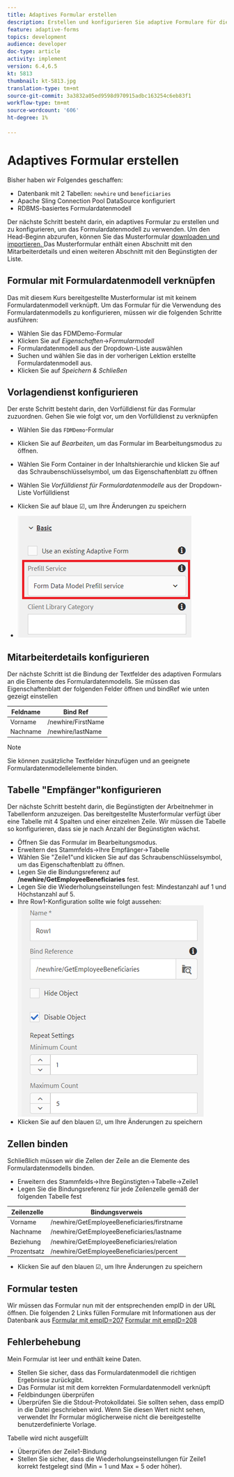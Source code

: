 ```yaml
---
title: Adaptives Formular erstellen
description: Erstellen und konfigurieren Sie adaptive Formulare für die Verwendung des Vorfülldienstes des Formulardatenmodells
feature: adaptive-forms
topics: development
audience: developer
doc-type: article
activity: implement
version: 6.4,6.5
kt: 5813
thumbnail: kt-5813.jpg
translation-type: tm+mt
source-git-commit: 3a3832a05ed9598d970915adbc163254c6eb83f1
workflow-type: tm+mt
source-wordcount: '606'
ht-degree: 1%

---
```



# Adaptives Formular erstellen

Bisher haben wir Folgendes geschaffen:

* Datenbank mit 2 Tabellen: `newhire` und `beneficiaries`
* Apache Sling Connection Pool DataSource konfiguriert
* RDBMS-basiertes Formulardatenmodell

Der nächste Schritt besteht darin, ein adaptives Formular zu erstellen und zu konfigurieren, um das Formulardatenmodell zu verwenden.  Um den Head-Beginn abzurufen, können Sie das Musterformular [downloaden und importieren. ](assets/fdm-demo-af.zip) Das Musterformular enthält einen Abschnitt mit den Mitarbeiterdetails und einen weiteren Abschnitt mit den Begünstigten der Liste.

## Formular mit Formulardatenmodell verknüpfen

Das mit diesem Kurs bereitgestellte Musterformular ist mit keinem Formulardatenmodell verknüpft. Um das Formular für die Verwendung des Formulardatenmodells zu konfigurieren, müssen wir die folgenden Schritte ausführen:

* Wählen Sie das FDMDemo-Formular
* Klicken Sie auf _Eigenschaften_->_Formularmodell_
* Formulardatenmodell aus der Dropdown-Liste auswählen
* Suchen und wählen Sie das in der vorherigen Lektion erstellte Formulardatenmodell aus.
* Klicken Sie auf _Speichern &amp; Schließen_

## Vorlagendienst konfigurieren

Der erste Schritt besteht darin, den Vorfülldienst für das Formular zuzuordnen. Gehen Sie wie folgt vor, um den Vorfülldienst zu verknüpfen

* Wählen Sie das `FDMDemo`-Formular
* Klicken Sie auf _Bearbeiten_, um das Formular im Bearbeitungsmodus zu öffnen.
* Wählen Sie Form Container in der Inhaltshierarchie und klicken Sie auf das Schraubenschlüsselsymbol, um das Eigenschaftenblatt zu öffnen
* Wählen Sie _Vorfülldienst für Formulardatenmodelle_ aus der Dropdown-Liste Vorfülldienst
* Klicken Sie auf blaue ☑, um Ihre Änderungen zu speichern

* ![prefill-service](assets/fdm-prefill.png)

## Mitarbeiterdetails konfigurieren

Der nächste Schritt ist die Bindung der Textfelder des adaptiven Formulars an die Elemente des Formulardatenmodells. Sie müssen das Eigenschaftenblatt der folgenden Felder öffnen und bindRef wie unten gezeigt einstellen


| Feldname | Bind Ref |
|------------|--------------------|
| Vorname | /newhire/FirstName |
| Nachname | /newhire/lastName |

>[!NOTE]
>
>Sie können zusätzliche Textfelder hinzufügen und an geeignete Formulardatenmodellelemente binden.

## Tabelle &quot;Empfänger&quot;konfigurieren

Der nächste Schritt besteht darin, die Begünstigten der Arbeitnehmer in Tabellenform anzuzeigen. Das bereitgestellte Musterformular verfügt über eine Tabelle mit 4 Spalten und einer einzelnen Zeile. Wir müssen die Tabelle so konfigurieren, dass sie je nach Anzahl der Begünstigten wächst.

* Öffnen Sie das Formular im Bearbeitungsmodus.
* Erweitern des Stammfelds->Ihre Empfänger->Tabelle
* Wählen Sie &quot;Zeile1&quot;und klicken Sie auf das Schraubenschlüsselsymbol, um das Eigenschaftenblatt zu öffnen.
* Legen Sie die Bindungsreferenz auf **/newhire/GetEmployeeBeneficiaries** fest.
* Legen Sie die Wiederholungseinstellungen fest: Mindestanzahl auf 1 und Höchstanzahl auf 5.
* Ihre Row1-Konfiguration sollte wie folgt aussehen:
   ![row-configure](assets/configure-row.PNG)
* Klicken Sie auf den blauen ☑, um Ihre Änderungen zu speichern

## Zellen binden

Schließlich müssen wir die Zellen der Zeile an die Elemente des Formulardatenmodells binden.

* Erweitern des Stammfelds->Ihre Begünstigten->Tabelle->Zeile1
* Legen Sie die Bindungsreferenz für jede Zeilenzelle gemäß der folgenden Tabelle fest

| Zeilenzelle | Bindungsverweis |
|------------|----------------------------------------------|
| Vorname | /newhire/GetEmployeeBeneficiaries/firstname |
| Nachname | /newhire/GetEmployeeBeneficiaries/lastname |
| Beziehung | /newhire/GetEmployeeBeneficiaries/relation |
| Prozentsatz | /newhire/GetEmployeeBeneficiaries/percent |

* Klicken Sie auf den blauen ☑, um Ihre Änderungen zu speichern

## Formular testen

Wir müssen das Formular nun mit der entsprechenden empID in der URL öffnen. Die folgenden 2 Links füllen Formulare mit Informationen aus der Datenbank aus
[Formular mit empID=207](http://localhost:4502/content/dam/formsanddocuments/fdmdemo/jcr:content?wcmmode=disabled&amp;empID=207)
[Formular mit empID=208](http://localhost:4502/content/dam/formsanddocuments/fdmdemo/jcr:content?wcmmode=disabled&amp;empID=208)

## Fehlerbehebung

Mein Formular ist leer und enthält keine Daten.

* Stellen Sie sicher, dass das Formulardatenmodell die richtigen Ergebnisse zurückgibt.
* Das Formular ist mit dem korrekten Formulardatenmodell verknüpft
* Feldbindungen überprüfen
* Überprüfen Sie die Stdout-Protokolldatei. Sie sollten sehen, dass empID in die Datei geschrieben wird. Wenn Sie diesen Wert nicht sehen, verwendet Ihr Formular möglicherweise nicht die bereitgestellte benutzerdefinierte Vorlage.

Tabelle wird nicht ausgefüllt

* Überprüfen der Zeile1-Bindung
* Stellen Sie sicher, dass die Wiederholungseinstellungen für Zeile1 korrekt festgelegt sind (Min = 1 und Max = 5 oder höher).

